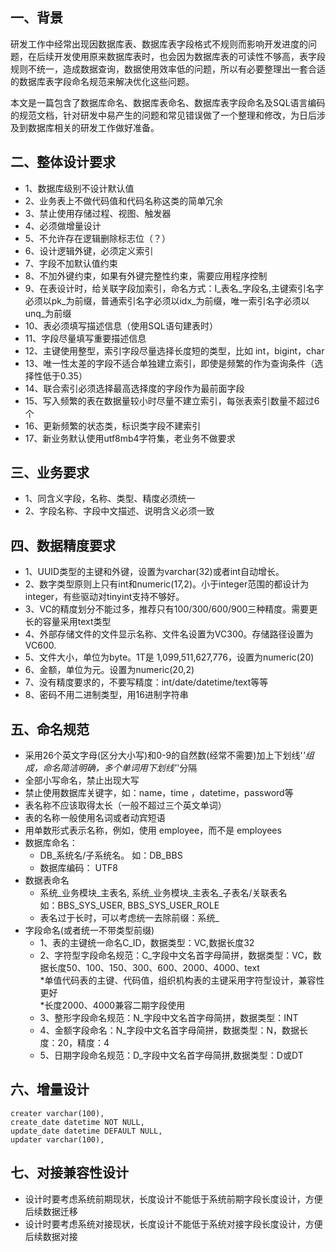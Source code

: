 ## 一、背景
研发工作中经常出现因数据库表、数据库表字段格式不规则而影响开发进度的问题，在后续开发使用原来数据库表时，也会因为数据库表的可读性不够高，表字段规则不统一，造成数据查询，数据使用效率低的问题，所以有必要整理出一套合适的数据库表字段命名规范来解决优化这些问题。

本文是一篇包含了数据库命名、数据库表命名、数据库表字段命名及SQL语言编码的规范文档，针对研发中易产生的问题和常见错误做了一个整理和修改，为日后涉及到数据库相关的研发工作做好准备。

## 二、整体设计要求
- 1、数据库级别不设计默认值
- 2、业务表上不做代码值和代码名称这类的简单冗余
- 3、禁止使用存储过程、视图、触发器
- 4、必须做增量设计
- 5、不允许存在逻辑删除标志位（？）
- 6、设计逻辑外键，必须定义索引
- 7、字段不加默认值约束  
- 8、不加外键约束，如果有外键完整性约束，需要应用程序控制 
- 9、在表设计时，给关联字段加索引，命名方式：I_表名_字段名,主键索引名字必须以pk_为前缀，普通索引名字必须以idx_为前缀，唯一索引名字必须以unq_为前缀
- 10、表必须填写描述信息（使用SQL语句建表时）
- 11、字段尽量填写重要描述信息
- 12、主键使用整型，索引字段尽量选择长度短的类型，比如 int，bigint，char
- 13、唯一性太差的字段不适合单独建立索引，即使是频繁的作为查询条件（选择性低于0.35）
- 14、联合索引必须选择最高选择度的字段作为最前面字段
- 15、写入频繁的表在数据量较小时尽量不建立索引，每张表索引数量不超过6个
- 16、更新频繁的状态类，标识类字段不建索引
- 17、新业务默认使用utf8mb4字符集，老业务不做要求


## 三、业务要求  
- 1、同含义字段，名称、类型、精度必须统一
- 2、字段名称、字段中文描述、说明含义必须一致

## 四、数据精度要求  
- 1、UUID类型的主键和外键，设置为varchar(32)或者int自动增长。  
- 2、数字类型原则上只有int和numeric(17,2)。小于integer范围的都设计为integer，有些驱动对tinyint支持不够好。  
- 3、VC的精度划分不能过多，推荐只有100/300/600/900三种精度。需要更长的容量采用text类型  
- 4、外部存储文件的文件显示名称、文件名设置为VC300。存储路径设置为VC600.
- 5、文件大小，单位为byte。1T是 1,099,511,627,776，设置为numeric(20)
- 6、金额，单位为元。设置为numeric(20,2)
- 7、没有精度要求的，不要写精度：int/date/datetime/text等等
- 8、密码不用二进制类型，用16进制字符串 

## 五、命名规范  
- 采用26个英文字母(区分大小写)和0-9的自然数(经常不需要)加上下划线'_'组成，命名简洁明确，多个单词用下划线'_'分隔
- 全部小写命名，禁止出现大写
- 禁止使用数据库关键字，如：name，time ，datetime，password等
- 表名称不应该取得太长（一般不超过三个英文单词）
- 表的名称一般使用名词或者动宾短语
- 用单数形式表示名称，例如，使用 employee，而不是 employees 
- 数据库命名：
    - DB_系统名/子系统名。 如：DB_BBS     
    - 数据库编码： UTF8  
- 数据表命名    
    - 系统_业务模块_主表名, 系统_业务模块_主表名_子表名/关联表名  
    如：BBS_SYS_USER, BBS_SYS_USER_ROLE  
    - 表名过于长时，可以考虑统一去除前缀：系统_
- 字段命名(或者统一不带类型前缀)  
    - 1、表的主键统一命名C_ID，数据类型：VC,数据长度32  
    - 2、字符型字段命名规范：C_字段中文名首字母简拼，数据类型：VC，数据长度50、100、150、300、600、2000、4000、text  
    	*单值代码表的主键、代码值，组织机构表的主键采用字符型设计，兼容性更好   
    	*长度2000、4000兼容二期字段使用  
    - 3、整形字段命名规范：N_字段中文名首字母简拼，数据类型：INT  
    - 4、金额字段命名：N_字段中文名首字母简拼，数据类型：N，数据长度：20，精度：4  
    - 5、日期字段命名规范：D_字段中文名首字母简拼,数据类型：D或DT  

## 六、增量设计   
```
creater	varchar(100), 
create_date datetime NOT NULL,
update_date datetime DEFAULT NULL,
updater	varchar(100), 
```

## 七、对接兼容性设计
- 设计时要考虑系统前期现状，长度设计不能低于系统前期字段长度设计，方便后续数据迁移
- 设计时要考虑系统对接现状，长度设计不能低于系统对接字段长度设计，方便后续数据对接


